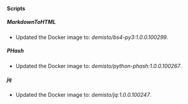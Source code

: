 
#### Scripts

##### MarkdownToHTML

- Updated the Docker image to: *demisto/bs4-py3:1.0.0.100299*.
##### PHash

- Updated the Docker image to: *demisto/python-phash:1.0.0.100267*.
##### jq

- Updated the Docker image to: *demisto/jq:1.0.0.100247*.
